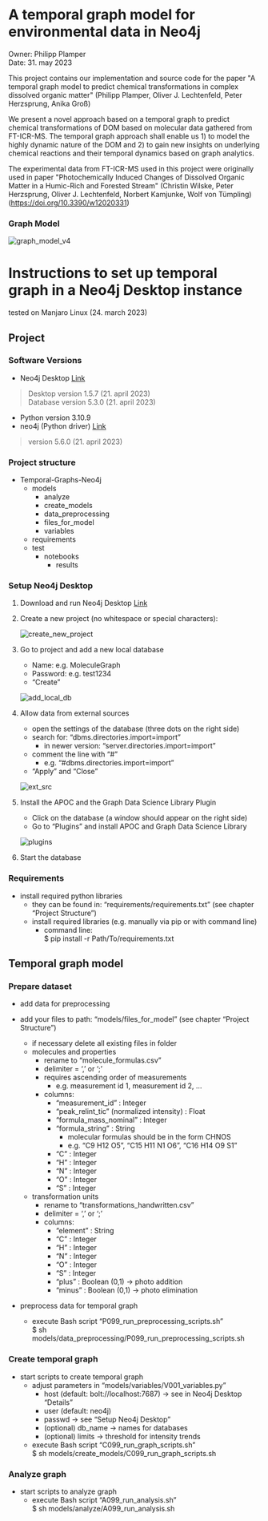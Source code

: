 # A temporal graph model for environmental data in Neo4j

Owner: Philipp Plamper  
Date: 31. may 2023  
  
This project contains our implementation and source code for the paper "A temporal graph model to predict chemical transformations in complex dissolved organic matter" (Philipp Plamper, Oliver J. Lechtenfeld, Peter Herzsprung, Anika Groß)  

We present a novel approach based on a temporal graph to predict chemical transformations of DOM based on molecular data gathered from FT-ICR-MS. The temporal graph approach shall enable us 1) to model the highly dynamic nature of the DOM and 2) to gain new insights on underlying chemical reactions and their temporal dynamics based on graph analytics.
  
The experimental data from FT-ICR-MS used in this project were originally used in paper "Photochemically Induced Changes of Dissolved Organic Matter in a Humic-Rich and Forested Stream" (Christin Wilske, Peter Herzsprung, Oliver J. Lechtenfeld, Norbert Kamjunke, Wolf von Tümpling) (https://doi.org/10.3390/w12020331) 
  
### Graph Model

![graph_model_v4](https://user-images.githubusercontent.com/91727135/223053780-73f2dbd3-be5c-4022-8868-0edfa99d8e7b.png)

# Instructions to set up temporal graph in a Neo4j Desktop instance
tested on Manjaro Linux (24. march 2023)

## Project

### Software Versions

- Neo4j Desktop [Link](https://neo4j.com/download/) 
> Desktop version 1.5.7 (21. april 2023)  
> Database version 5.3.0 (21. april 2023)
- Python version 3.10.9 
- neo4j (Python driver) [Link](https://neo4j.com/docs/api/python-driver/current/)
> version 5.6.0 (21. april 2023) 

### Project structure

- Temporal-Graphs-Neo4j  
  - models
    - analyze
    - create_models
    - data_preprocessing
    - files_for_model
    - variables
  - requirements
  - test
    - notebooks
      - results

### Setup Neo4j Desktop

1. Download and run Neo4j Desktop [Link](https://neo4j.com/download/) 
2. Create a new project (no whitespace or special characters):
   
   ![create_new_project](https://user-images.githubusercontent.com/91727135/227484285-ca96d4a9-2288-4d92-acb8-83bdeff48713.png)
   
3. Go to project and add a new local database
    * Name: e.g. MoleculeGraph
    * Password: e.g. test1234  
    * “Create”
    
    ![add_local_db](https://user-images.githubusercontent.com/91727135/227484203-404f2b6c-9543-4043-87ad-dc966b0aab42.png)
    
4. Allow data from external sources
    * open the settings of the database (three dots on the right side)
    * search for: “dbms.directories.import=import”
        * in newer version: “server.directories.import=import”
    * comment the line with “#”
        * e.g. “#dbms.directories.import=import”
    * “Apply” and “Close”
   
    ![ext_src](https://user-images.githubusercontent.com/91727135/227484243-89dc7648-8f63-460a-9a7c-9e524cb7b9f1.png)

5. Install the APOC and the Graph Data Science Library Plugin
    * Click on the database (a window should appear on the right side)
    * Go to “Plugins” and install APOC and Graph Data Science Library
    
    ![plugins](https://user-images.githubusercontent.com/91727135/227484313-12fae12d-2ed9-4983-bf11-7c99554e5771.png)

6. Start the database

### Requirements 
* install required python libraries
    * they can be found in: “requirements/requirements.txt” (see chapter “Project Structure”)
    * install required libraries (e.g. manually via pip or with command line)
        * command line:  
        $ pip install -r Path/To/requirements.txt

## Temporal graph model

### Prepare dataset

* add data for preprocessing
* add your files to path: “models/files_for_model” (see chapter “Project Structure”)
    * if necessary delete all existing files in folder 
    * molecules and properties 
        * rename to “molecule_formulas.csv”
        * delimiter = ‘,’ or ‘;’
        * requires ascending order of measurements
            * e.g. measurement id 1, measurement id 2, …
        * columns: 
            * “measurement_id” : Integer
            * “peak_relint_tic” (normalized intensity) : Float
            * “formula_mass_nominal” : Integer
            * “formula_string” : String
                * molecular formulas should be in the form CHNOS
                * e.g. “C9 H12 O5”, “C15 H11 N1 O6”, “C16 H14 O9 S1”
            * “C” : Integer
            * “H” : Integer
            * “N” : Integer
            * “O” : Integer
            * “S” : Integer
    * transformation units 
        * rename to “transformations_handwritten.csv”
        * delimiter = ‘,’ or ‘;’
        * columns:
            * “element” : String
            * “C” : Integer
            * “H” : Integer
            * “N” : Integer
            * “O” : Integer
            * “S” : Integer
            * “plus” : Boolean (0,1) → photo addition
            * “minus” : Boolean (0,1) → photo elimination
  
* preprocess data for temporal graph
    * execute Bash script “P099_run_preprocessing_scripts.sh”  
    $ sh models/data_preprocessing/P099_run_preprocessing_scripts.sh

### Create temporal graph

* start scripts to create temporal graph
    * adjust parameters in “models/variables/V001_variables.py”
        * host (default: bolt://localhost:7687) -> see in Neo4j Desktop “Details”
        * user (default: neo4j)
        * passwd -> see “Setup Neo4j Desktop”
        * (optional) db_name -> names for databases
        * (optional) limits -> threshold for intensity trends
    * execute Bash script “C099_run_graph_scripts.sh”  
    $ sh models/create_models/C099_run_graph_scripts.sh

### Analyze graph 

* start scripts to analyze graph
    * execute Bash script “A099_run_analysis.sh”  
    $ sh models/analyze/A099_run_analysis.sh

